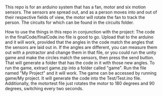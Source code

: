 This repo is for an arduino system that has a fan, motor and six motion sensors. The
sensors are spread out, and as a person moves into and out of their respective fields of view, 
the motor will rotate the fan to track the person. The circuits for which can be found in the 
circuits folder.

How to use the things in this repo in conjunction with the project:
The code in the finalCode/finalCode.ino file is good to go. Upload that to the arduino and it will work, 
provided that the angles in the code match the angles that the sensors are laid out in.
If the angles are different, you can measure them out with a protractor and change them in that file, 
or you could run the unity game and make the circles match the sensors, then press the send 
button. That will generate a folder that has the code in it with those new angles. To run the game, 
extract game.zip into a folder called "game". Run the file named "My Project" and it will work. 
The game can be accessed by running game/My project. It will generate the code into the 
Test/Test.ino file. Additionally, the motortest file just rotates the motor to 180 degrees and 90 degrees, 
switching every two seconds.
